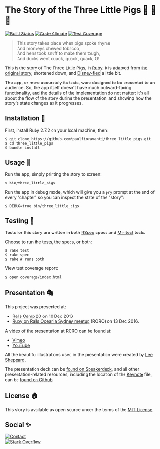 # The Story of the Three Little Pigs :pig: :pig: :pig:

[![Build Status][travis-badge]][travis-url]
[![Code Climate][code-climate-badge]][code-climate-url]
[![Test Coverage][code-climate-coverage-badge]][code-climate-coverage-url]

> This story takes place when pigs spoke rhyme  
  And monkeys chewed tobacco,  
  And hens took snuff to make them tough,  
  And ducks went quack, quack, quack, O!  

This is the story of The Three Little Pigs, in [Ruby][].
It is adapted from [the original story][three-little-pigs-story], shortened
down, and [Disney-fied][Disneyfy] a little bit.

The app, or more accurately its tests, were designed to be presented to an
audience.  So, the app itself doesn't have much outward-facing functionality,
and the details of the implementation do not matter: it's all about the flow
of the story during the presentation, and showing how the story's state changes
as it progresses.

## Installation :pig_nose:

First, install Ruby 2.7.2 on your local machine, then:

    $ git clone https://github.com/paulfioravanti/three_little_pigs.git
    $ cd three_little_pigs
    $ bundle install

## Usage :pig2:

Run the app, simply printing the story to screen:

    $ bin/three_little_pigs

Run the app in debug mode, which will give you a `pry` prompt at the end
of every "chapter" so you can inspect the state of the "story":

    $ DEBUG=true bin/three_little_pigs

## Testing :wolf:

Tests for this story are written in both [RSpec][] specs and [Minitest][] tests.

Choose to run the tests, the specs, or both:

    $ rake test
    $ rake spec
    $ rake # runs both

View test coverage report:

    $ open coverage/index.html

## Presentation :performing_arts:

This project was presented at:

- [Rails Camp 20][rails-camp-20] on 10 Dec 2016
- [Ruby on Rails Oceania Sydney meetup][roro] (RORO) on 13 Dec 2016.

A video of the presentation at RORO can be found at:

- [Vimeo][vimeo-url]
- [YouTube][youtube-url]

All the beautiful illustrations used in the presentation were created by
[Lee Sheppard][].

The presentation deck can be [found on Speakerdeck][Speakerdeck], and all other
presentation-related resources, including the location of the [Keynote][] file,
can be [found on Github][Github].

## License :house:

This story is available as open source under the terms of the [MIT License][].

## Social :sparkles:

[![Contact][twitter-badge]][twitter-url]<br />
[![Stack Overflow][stackoverflow-badge]][stackoverflow-url]

[code-climate-badge]: https://codeclimate.com/github/paulfioravanti/three_little_pigs/badges/gpa.svg
[code-climate-coverage-badge]: https://codeclimate.com/github/paulfioravanti/three_little_pigs/badges/coverage.svg
[code-climate-coverage-url]: https://codeclimate.com/github/paulfioravanti/three_little_pigs
[code-climate-url]: https://codeclimate.com/github/paulfioravanti/three_little_pigs
[Disneyfy]: https://www.dictionary.com/browse/disneyfy
[Github]: https://github.com/paulfioravanti/presentations/tree/master/three_little_pigs
[Guard]: https://github.com/guard/guard/
[Keynote]: https://www.apple.com/keynote/
[Lee Sheppard]: https://leesheppard.com/
[Minitest]: https://github.com/seattlerb/minitest
[MIT License]: LICENSE.txt
[rails-camp-20]: https://ti.to/ruby-australia/rails-camp-queensland-2016/en
[roro]: https://www.meetup.com/Ruby-On-Rails-Oceania-Sydney/events/234773812/
[RSpec]: http://rspec.info/
[Ruby]: https://github.com/ruby/ruby
[Simplecov]: https://github.com/colszowka/simplecov
[Speakerdeck]: https://speakerdeck.com/paulfioravanti/the-story-of-the-three-little-pigs
[stackoverflow-badge]: http://stackoverflow.com/users/flair/567863.png
[stackoverflow-url]: http://stackoverflow.com/users/567863/paul-fioravanti
[survey-tool-elixir]: https://github.com/paulfioravanti/survey_tool_elixir
[three-little-pigs-story]: http://www.authorama.com/english-fairy-tales-16.html
[travis-badge]: https://travis-ci.org/paulfioravanti/three_little_pigs.svg?branch=master
[travis-url]: https://travis-ci.org/paulfioravanti/three_little_pigs
[twitter-badge]: https://img.shields.io/badge/contact-%40paulfioravanti-blue.svg
[twitter-url]: https://twitter.com/paulfioravanti
[vimeo-url]: https://vimeo.com/196540052
[youtube-url]: https://www.youtube.com/watch?v=hxhibetoPLw
